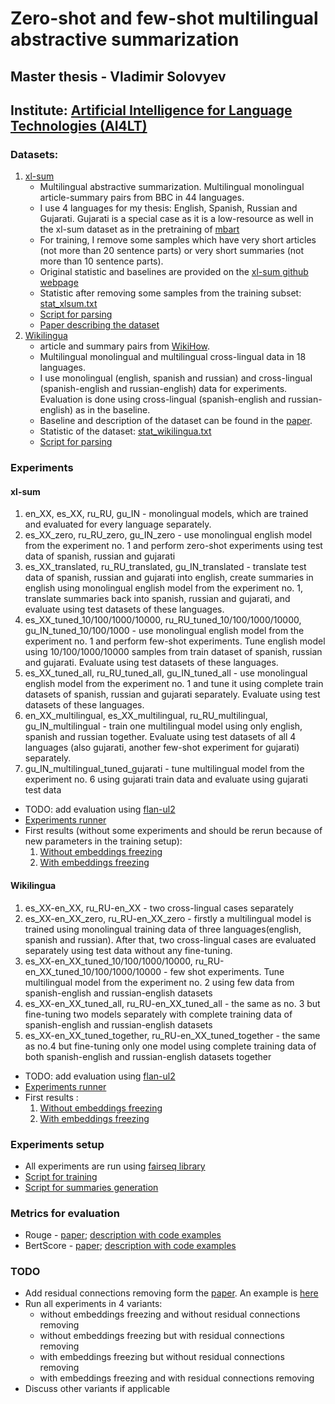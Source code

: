 # Zero-shot and few-shot multilingual abstractive summarization
## Master thesis - Vladimir Solovyev
## Institute: [Artificial Intelligence for Language Technologies (AI4LT)](https://ai4lt.anthropomatik.kit.edu/english/index.php)

### Datasets:
1. [xl-sum](https://github.com/csebuetnlp/xl-sum)
   - Multilingual abstractive summarization. Multilingual monolingual article-summary pairs from BBC in 44 languages.
   - I use 4 languages for my thesis: English, Spanish, Russian and Gujarati. Gujarati is a special case as it is a low-resource as well in the xl-sum dataset as in the pretraining of [mbart](https://arxiv.org/pdf/2001.08210.pdf)
   - For training, I remove some samples which have very short articles (not more than 20 sentence parts) or very short summaries (not more than 10 sentence parts).
   - Original statistic and baselines are provided on the [xl-sum github webpage](https://github.com/csebuetnlp/xl-sum)
   - Statistic after removing some samples from the training subset: [stat_xlsum.txt](../summarization_datasets/stat_xlsum.txt)
   - [Script for parsing](../summarization_datasets/prepare_data_xlsum.py)
   - [Paper describing the dataset](https://aclanthology.org/2021.findings-acl.413.pdf)
2. [Wikilingua](https://github.com/esdurmus/Wikilingua)
   - article and summary pairs from [WikiHow](https://www.wikihow.com/Main-Page).
   - Multilingual monolingual and multilingual cross-lingual data in 18 languages.
   - I use monolingual (english, spanish and russian) and cross-lingual (spanish-english and russian-english) data for experiments. Evaluation is done using cross-lingual (spanish-english and russian-english) as in the baseline.
   - Baseline and description of the dataset can be found in the [paper](https://arxiv.org/pdf/2010.03093.pdf).
   - Statistic of the dataset: [stat_wikilingua.txt](../summarization_datasets/stat_wikilingua.txt)
   - [Script for parsing](../summarization_datasets/prepare_data_wikilingua.py)

### Experiments

#### xl-sum
1. en_XX, es_XX, ru_RU, gu_IN - monolingual models, which are trained and evaluated for every language separately.
2. es_XX_zero, ru_RU_zero, gu_IN_zero - use monolingual english model from the experiment no. 1 and perform zero-shot experiments using test data of spanish, russian and gujarati
3. es_XX_translated, ru_RU_translated, gu_IN_translated - translate test data of spanish, russian and gujarati into english, create summaries in english using monolingual english model from the experiment no. 1, translate summaries back into spanish, russian and gujarati, and evaluate using test datasets of these languages.
4. es_XX_tuned_10/100/1000/10000, ru_RU_tuned_10/100/1000/10000, gu_IN_tuned_10/100/1000 - use monolingual english model from the experiment no. 1 and perform few-shot experiments. Tune english model using 10/100/1000/10000 samples from train dataset of spanish, russian and gujarati. Evaluate using test datasets of these languages.
5. es_XX_tuned_all, ru_RU_tuned_all, gu_IN_tuned_all - use monolingual english model from the experiment no. 1 and tune it using complete train datasets of spanish, russian and gujarati separately. Evaluate using test datasets of these languages.
6. en_XX_multilingual, es_XX_multilingual, ru_RU_multilingual, gu_IN_multilingual - train one multilingual model using only english, spanish and russian together. Evaluate using test datasets of all 4 languages (also gujarati, another few-shot experiment for gujarati) separately.
7. gu_IN_multilingual_tuned_gujarati - tune multilingual model from the experiment no. 6 using gujarati train data and evaluate using gujarati test data

- TODO: add evaluation using [flan-ul2](https://huggingface.co/google/flan-ul2)
- [Experiments runner](./training_runner_xlsum.py)
- First results (without some experiments and should be rerun because of new parameters in the training setup):
  1. [Without embeddings freezing](./xlsum_results/2023-04-08/without_freeze/no_drop/metrics.csv)
  2. [With embeddings freezing](./2023-03-07/metrics_with_freezing.csv)

#### Wikilingua
1. es_XX-en_XX, ru_RU-en_XX - two cross-lingual cases separately
2. es_XX-en_XX_zero, ru_RU-en_XX_zero - firstly a multilingual model is trained using monolingual training data of three languages(english, spanish and russian). After that, two cross-lingual cases are evaluated separately using test data without any fine-tuning.
3. es_XX-en_XX_tuned_10/100/1000/10000, ru_RU-en_XX_tuned_10/100/1000/10000 - few shot experiments. Tune multilingual model from the experiment no. 2 using few data from spanish-english and russian-english datasets
4. es_XX-en_XX_tuned_all, ru_RU-en_XX_tuned_all - the same as no. 3 but fine-tuning two models separately with complete training data of spanish-english and russian-english datasets
5. es_XX-en_XX_tuned_together, ru_RU-en_XX_tuned_together - the same as no.4 but fine-tuning only one model using complete training data of both spanish-english and russian-english datasets together

- TODO: add evaluation using [flan-ul2](https://huggingface.co/google/flan-ul2)
- [Experiments runner](./training_runner_wikilingua.py)
- First results :
  1. [Without embeddings freezing](./2023-03-27_wiki/metrics_without_freezing.csv)
  2. [With embeddings freezing](./2023-03-30_wiki/metrics_with_freezing.csv)

### Experiments setup
- All experiments are run using [fairseq library](https://github.com/facebookresearch/fairseq)
- [Script for training](./train_summarization.py)
- [Script for summaries generation](./generate_summaries.py)

### Metrics for evaluation
- Rouge - [paper](https://aclanthology.org/W04-1013.pdf); [description with code examples](https://huggingface.co/spaces/evaluate-metric/rouge)
- BertScore - [paper](https://arxiv.org/pdf/1904.09675.pdf); [description with code examples](https://huggingface.co/spaces/evaluate-metric/bertscore)

### TODO
- Add residual connections removing form the [paper](https://aclanthology.org/2021.acl-long.101.pdf). An example is [here](https://github.com/dannigt/fairseq/tree/master/examples/residual_drop)
- Run all experiments in 4 variants:
  - without embeddings freezing and without residual connections removing
  - without embeddings freezing but with residual connections removing
  - with embeddings freezing but without residual connections removing
  - with embeddings freezing and with residual connections removing
- Discuss other variants if applicable
